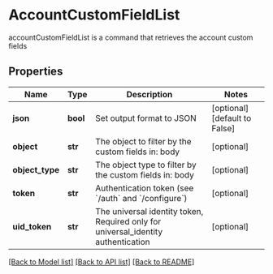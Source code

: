 # AccountCustomFieldList

accountCustomFieldList is a command that retrieves the account custom fields
## Properties
Name | Type | Description | Notes
------------ | ------------- | ------------- | -------------
**json** | **bool** | Set output format to JSON | [optional] [default to False]
**object** | **str** | The object to filter by the custom fields in: body | [optional] 
**object_type** | **str** | The object type to filter by the custom fields in: body | [optional] 
**token** | **str** | Authentication token (see &#x60;/auth&#x60; and &#x60;/configure&#x60;) | [optional] 
**uid_token** | **str** | The universal identity token, Required only for universal_identity authentication | [optional] 

[[Back to Model list]](../README.md#documentation-for-models) [[Back to API list]](../README.md#documentation-for-api-endpoints) [[Back to README]](../README.md)


